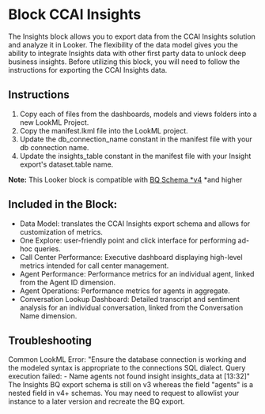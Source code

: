 # Block CCAI Insights

The Insights block allows you to export data from the CCAI Insights solution and
analyze it in Looker. The flexibility of the data model gives you the ability to
integrate Insights data with other first party data to unlock deep business
insights. Before utilizing this block, you will need to follow the instructions
for exporting the CCAI Insights data.

## Instructions

1. Copy each of files from the dashboards, models and views folders into a new
   LookML Project.
2. Copy the manifest.lkml file into the LookML project.
3. Update the db_connection_name constant in the manifest file with your db
   connection name.
4. Update the insights_table constant in the manifest file with your Insight
   export's dataset.table name.

**Note:** This Looker block is compatible with [BQ Schema
*v4](https://cloud.google.com/contact-center/insights/docs/bigquery-all-schemas)
*and higher

## Included in the Block:

+ Data Model: translates the CCAI Insights export schema and allows for
  customization of metrics.
+ One Explore: user-friendly point and click interface for performing ad-hoc
  queries.
+ Call Center Performance: Executive dashboard displaying high-level metrics
  intended for call center management.
+ Agent Performance: Performance metrics for an individual agent, linked from
  the Agent ID dimension.
+ Agent Operations: Performance metrics for agents in aggregate.
+ Conversation Lookup Dashboard: Detailed transcript and sentiment analysis for
  an individual conversation, linked from the Conversation Name dimension.

## Troubleshooting

Common LookML Error: "Ensure the database connection is working and the modeled
syntax is appropriate to the connections SQL dialect. Query execution failed: -
Name agents not found insight insights_data at [13:32]" The Insights BQ export
schema is still on v3 whereas the field "agents" is a nested field in v4+
schemas. You may need to request to allowlist your instance to a later version
and recreate the BQ export.